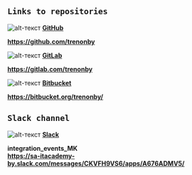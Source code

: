 ## `Links to repositories`

![alt-текст](https://i.ibb.co/72VSyLr/Git-Hub-90.png "GitHub") **[GitHub](https://github.com/trenonby)**

**https://github.com/trenonby**

![alt-текст](https://i.ibb.co/LRN1f6x/Git-Lab-90.png "GitLab") **[GitLab](https://gitlab.com/trenonby)**

**https://gitlab.com/trenonby**

![alt-текст](https://i.ibb.co/72S6h9F/Bitbucket-90.jpg "Bitbucket") **[Bitbucket](https://bitbucket.org/trenonby)**

**https://bitbucket.org/trenonby/**

## `Slack channel`

![alt-текст](https://i.ibb.co/PDFBKWT/Slack-90.png "Slack") **[Slack](https://sa-itacademy-by.slack.com/messages/CKVFH9VS6/apps/A676ADMV5/)**

**integration_events_MK**  
**https://sa-itacademy-by.slack.com/messages/CKVFH9VS6/apps/A676ADMV5/**
